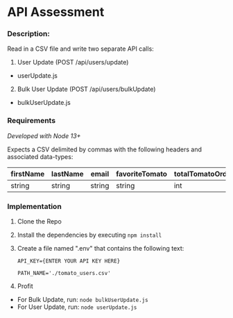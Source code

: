# **API Assessment**

### **Description:**
Read in a CSV file and write two separate API calls:
1. User Update (POST /api/users/update)
- userUpdate.js
2. Bulk User Update (POST /api/users/bulkUpdate)
- bulkUserUpdate.js

### **Requirements**
*Developed with Node 13+*

Expects a CSV delimited by commas with the following headers and associated data-types: 

| firstName | lastName | email | favoriteTomato | totalTomatoOrders | daysSinceLastOrder | zip | phoneNumber | age | streetAddress | city | state |customMessageOne | gender |
| ------ | ------ | ------ | ------- | ------ | ------ | ------ | ------- | ------ | ------ | ------ | ------- | ------ | ------ | 
| string | string | string | string | int | int | int | string | int | string | string | string | string | string | 

### **Implementation**

1. Clone the Repo
2. Install the dependencies by executing `npm install`
3. Create a file named ".env" that contains the following text:
   
   `API_KEY={ENTER YOUR API KEY HERE}`
   
   `PATH_NAME='./tomato_users.csv'`
   
4. Profit
- For Bulk Update, run: `node bulkUserUpdate.js`
- For User Update, run: `node userUpdate.js`
